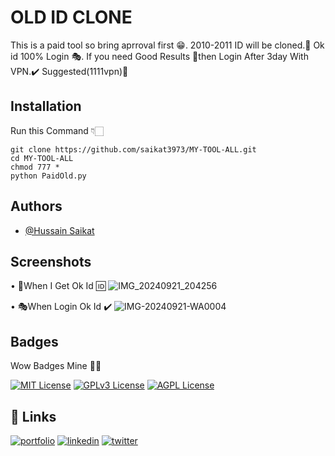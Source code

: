 
# OLD ID CLONE 

This is a paid tool so bring aprroval first 😁.
2010-2011 ID will be cloned.📲
Ok id 100% Login 🎭.
If you need Good Results 🌷then Login After 3day With VPN.✔️
Suggested(1111vpn)🤫


## Installation

Run this Command 👇🏻

```
git clone https://github.com/saikat3973/MY-TOOL-ALL.git
cd MY-TOOL-ALL
chmod 777 *
python PaidOld.py
```
    
## Authors

- [@Hussain Saikat](https://www.github.com/saikat3973)


## Screenshots
• 🤗When I Get Ok Id 🆔
![IMG_20240921_204256](https://github.com/user-attachments/assets/83eaae3b-05e1-4923-acb6-296c476d5193)

• 🎭When Login Ok Id ✔️
![IMG-20240921-WA0004](https://github.com/user-attachments/assets/0de43781-8f30-4c46-a64f-6d757bc49bea)


## Badges

Wow Badges Mine 🤫🤗

[![MIT License](https://img.shields.io/badge/License-MIT-green.svg)](https://choosealicense.com/licenses/mit/)
[![GPLv3 License](https://img.shields.io/badge/License-GPL%20v3-yellow.svg)](https://opensource.org/licenses/)
[![AGPL License](https://img.shields.io/badge/license-AGPL-blue.svg)](http://www.gnu.org/licenses/agpl-3.0)


## 🔗 Links
[![portfolio](https://img.shields.io/badge/my_portfolio-000?style=for-the-badge&logo=ko-fi&logoColor=white)](https://katherineoelsner.com/)
[![linkedin](https://img.shields.io/badge/linkedin-0A66C2?style=for-the-badge&logo=linkedin&logoColor=white)](https://www.linkedin.com/)
[![twitter](https://img.shields.io/badge/twitter-1DA1F2?style=for-the-badge&logo=twitter&logoColor=white)](https://twitter.com/)

